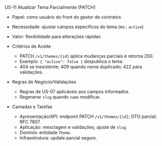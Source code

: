 US-11 Atualizar Tema Parcialmente (PATCH)

- Papel: como usuário do front do gestor de contratos
- Necessidade: ajustar campos específicos do tema (ex.: `active`)
- Valor: flexibilidade para alterações rápidas

- Critérios de Aceite
  - PATCH `/v1/themes/{id}` aplica mudanças parciais e retorna 200.
  - Exemplo: `{ "active": false }` despublica o tema.
  - 404 se inexistente; 409 quando nome duplicado; 422 para validações.

- Regras de Negócio/Validações
  - Regras de US-07 aplicáveis aos campos informados.
  - Regenerar `slug` quando `name` modificar.

- Camadas e Tarefas
  - Apresentação/API: endpoint PATCH `/v1/themes/{id}`; DTO parcial; RFC 7807.
  - Aplicação: mesclagem e validações; ajuste de `slug`.
  - Domínio: entidade `Theme`.
  - Infraestrutura: update parcial seguro.

